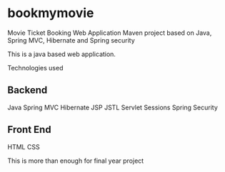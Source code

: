 # bookmymovie
Movie Ticket Booking Web Application Maven project based on Java, Spring MVC, Hibernate and Spring security

This is a java based web application.

Technologies used 

Backend
--------------------------
Java 
Spring MVC
Hibernate
JSP
JSTL
Servlet Sessions
Spring Security

Front End
--------------------------
HTML
CSS

This is more than enough for final year project
